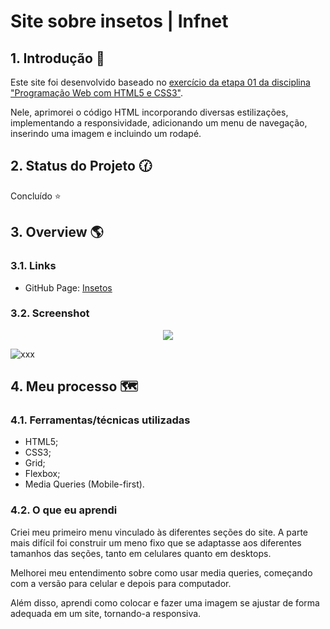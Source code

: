 # Site sobre insetos | Infnet

## 1. Introdução 📝
Este site foi desenvolvido baseado no [exercício da etapa 01 da disciplina "Programação Web com HTML5 e CSS3"](https://github.com/rachelpizane/infnet_prog_web_html_css/blob/7f89725cfbae08c911538a1dc9fe6c8200d2e0e3/E01EXC01_tags_h1_p/index.html). 

Nele, aprimorei o código HTML incorporando diversas estilizações, implementando a responsividade, adicionando um menu de navegação, inserindo uma imagem e incluindo um rodapé.
<br>

## 2. Status do Projeto 🕜
Concluído ⭐
<br>

## 3. Overview 🌎 

### 3.1. Links

- GitHub Page: [Insetos](https://rachelpizane.github.io/site-insetos/)

### 3.2. Screenshot

<p align="center">
<img src="img/project-mobile.gif">
</p>

![xxx](img/project-desktop.gif)
<br>

## 4. Meu processo 🗺️

### 4.1. Ferramentas/técnicas utilizadas

- HTML5; 
- CSS3;
- Grid;
- Flexbox;
- Media Queries (Mobile-first).

### 4.2. O que eu aprendi

Criei meu primeiro menu vinculado às diferentes seções do site. A parte mais difícil foi construir um meno fixo que se adaptasse aos diferentes tamanhos das seções, tanto em celulares quanto em desktops. 

Melhorei meu entendimento sobre como usar media queries, começando com a versão para celular e depois para computador.

Além disso, aprendi como colocar e fazer uma imagem se ajustar de forma adequada em um site, tornando-a responsiva.

